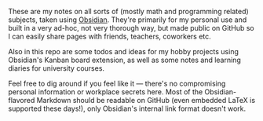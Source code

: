 These are my notes on all sorts of (mostly math and programming
related) subjects, taken using [Obsidian](https://obsidian.md). They're primarily for my
personal use and built in a very ad-hoc, not very thorough way,
but made public on GitHub so I can easily share pages with friends,
teachers, coworkers etc.

Also in this repo are some todos and ideas for my hobby projects
using Obsidian's Kanban board extension, as well as some notes and
learning diaries for university courses.

Feel free to dig around if you feel like it —
there's no compromising personal information or workplace secrets here.
Most of the Obsidian-flavored Markdown should be readable on GitHub
(even embedded LaTeX is supported these days!), only Obsidian's
internal link format doesn't work.
